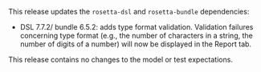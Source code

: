 This release updates the `rosetta-dsl` and `rosetta-bundle` dependencies:

- DSL 7.7.2/ bundle 6.5.2: adds type format validation. Validation failures concerning type format (e.g., the number of characters in a string, the number of digits of a number) will now be displayed in the Report tab.

This release contains no changes to the model or test expectations.
